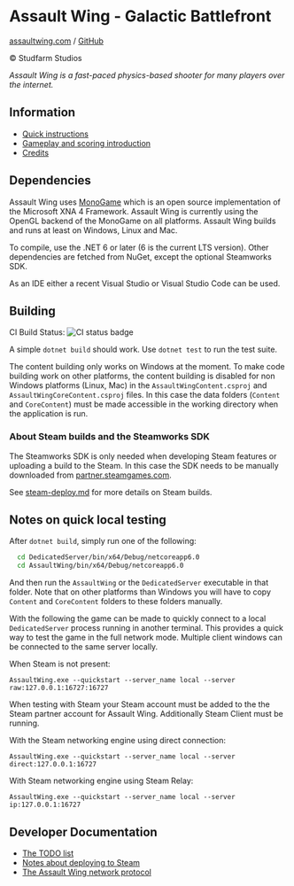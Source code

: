 # Assault Wing - Galactic Battlefront

[assaultwing.com](http://assaultwing.com) / [GitHub](https://github.com/StudfarmStudios/assaultwing)

© Studfarm Studios

_Assault Wing is a fast-paced physics-based shooter for many players over the
internet._

## Information

- [Quick instructions](docs/instructions.md)
- [Gameplay and scoring introduction](docs/gameplay.md)
- [Credits](docs/credits.md)

## Dependencies

Assault Wing uses [MonoGame](https://www.monogame.net/) which is an open source
implementation of the Microsoft XNA 4 Framework. Assault Wing is currently using
the OpenGL backend of the MonoGame on all platforms. Assault Wing builds and
runs at least on Windows, Linux and Mac.

To compile, use the .NET 6 or later (6 is the current LTS version). Other
dependencies are fetched from NuGet, except the optional Steamworks SDK.

As an IDE either a recent Visual Studio or Visual Studio Code can be used.

## Building

CI Build Status: ![CI status badge](https://github.com/StudfarmStudios/assaultwing/actions/workflows/dotnet.yml/badge.svg "GitHub Actions build status")

A simple `dotnet build` should work. Use `dotnet test` to run the test suite.

The content building only works on Windows at the moment. To make code building
work on other platforms, the content building is disabled for non Windows
platforms (Linux, Mac) in the `AssaultWingContent.csproj` and
`AssaultWingCoreContent.csproj` files. In this case the data folders (`Content`
and `CoreContent`) must be made accessible in the working directory when the
application is run.

### About Steam builds and the Steamworks SDK

The Steamworks SDK is only needed when developing Steam features or uploading a
build to the Steam. In this case the SDK needs to be manually downloaded from
[partner.steamgames.com](https://partner.steamgames.com/doc/sdk).

See [steam-deploy.md](devdocs/steam-deploy.md) for more details on Steam builds.

## Notes on quick local testing

After `dotnet build`, simply run one of the following:

```bash
  cd DedicatedServer/bin/x64/Debug/netcoreapp6.0
  cd AssaultWing/bin/x64/Debug/netcoreapp6.0
```

And then run the `AssaultWing` or the `DedicatedServer` executable in that
folder. Note that on other platforms than Windows you will have to copy
`Content` and `CoreContent` folders to these folders manually.

With the following the game can be made to quickly connect to a local
`DedicatedServer` process running in another terminal. This provides a quick way
to test the game in the full network mode. Multiple client windows can be
connected to the same server locally.

When Steam is not present:

    AssaultWing.exe --quickstart --server_name local --server raw:127.0.0.1:16727:16727

When testing with Steam your Steam account must be added to the the Steam partner account for Assault Wing. Additionally Steam Client must be running.

With the Steam networking engine using direct connection:

    AssaultWing.exe --quickstart --server_name local --server direct:127.0.0.1:16727

With Steam networking engine using Steam Relay:

    AssaultWing.exe --quickstart --server_name local --server ip:127.0.0.1:16727

## Developer Documentation

- [The TODO list](devdocs/TODO.md)
- [Notes about deploying to Steam](devdocs/steam-deploy.md)
- [The Assault Wing network protocol](devdocs/network-protocol.md)
